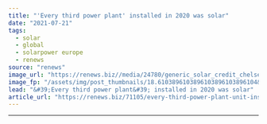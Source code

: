 ```yaml
---
title: "'Every third power plant' installed in 2020 was solar"
date: "2021-07-21"
tags: 
  - solar
  - global
  - solarpower europe
  - renews
source: "renews"
image_url: "https://renews.biz//media/24780/generic_solar_credit_chelsea-unsplash.jpeg?mode=crop&width=770&heightratio=0.6103896103896103896103896104&slimmage=true"
image_fp: "/assets/img/post_thumbnails/18.6103896103896103896103896104&slimmage=true"
lead: "&#39;Every third power plant&#39; installed in 2020 was solar"
article_url: "https://renews.biz/71105/every-third-power-plant-unit-installed-in-2020-was-solar/"
---
```


---
